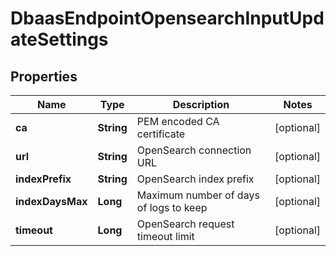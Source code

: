 

# DbaasEndpointOpensearchInputUpdateSettings


## Properties

| Name | Type | Description | Notes |
|------------ | ------------- | ------------- | -------------|
|**ca** | **String** | PEM encoded CA certificate |  [optional] |
|**url** | **String** | OpenSearch connection URL |  [optional] |
|**indexPrefix** | **String** | OpenSearch index prefix |  [optional] |
|**indexDaysMax** | **Long** | Maximum number of days of logs to keep |  [optional] |
|**timeout** | **Long** | OpenSearch request timeout limit |  [optional] |




